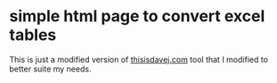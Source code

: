 # simple html page to convert excel tables

This is just a modified version of [thisisdavej.com](https://thisdavej.com/copy-table-in-excel-and-paste-as-a-markdown-table/#) tool that I modified to better suite my needs.